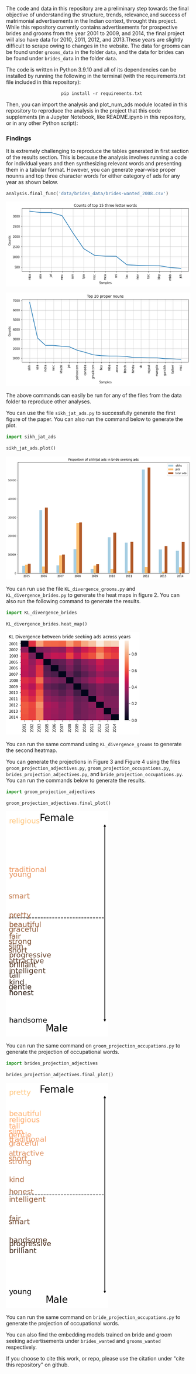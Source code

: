 The code and data in this repository are a preliminary step towards the final objective of understanding the structure, trends, relevance,and success of matrimonial advertisements in the Indian context, throught this project. While this repository currently contains advertisements for prospective brides and grooms from the year 2001 to 2009, and 2014, the final project will also have data for 2010, 2011, 2012, and 2013.These years are slightly difficult to scrape owing to changes in the website. The data for grooms can be found under ```grooms_data``` in the folder ```data```, and the data for brides can be found under ```brides_data``` in the folder ```data```.

The code is written in Python 3.9.10 and all of its dependencies can be installed by running the following in the terminal (with the requirements.txt file included in this repository):

                         pip install -r requirements.txt
                         
Then, you can import the analysis and plot_num_ads module located in this repository to reproduce the analysis in the project that this code supplements (in a Jupyter Notebook, like README.ipynb in this repository, or in any other Python script):

### Findings
It is extremely challenging to reproduce the tables generated in first section of the results section. This is because the analysis involves running a code for individual years and then synthesizing relevant words and presenting them in a tabular format. However, you can generate year-wise proper nounns and top three character words for either category of ads for any year as shown below.


```python
analysis.final_func('data/brides_data/brides-wanted_2008.csv')
```


    
![png](README_files/README_2_0.png)
    



    
![png](README_files/README_2_1.png)
    


The above commands can easily be run for any of the files from the data folder to reproduce other analyses.


You can use the file ```sikh_jat_ads.py``` to successfully generate the first figure of the paper. You can also run the command below to generate the plot.


```python
import sikh_jat_ads
```


```python
sikh_jat_ads.plot()
```


    
![png](README_files/README_6_0.png)
    


You can run use the file ```KL_divergence_grooms.py``` and ```KL_divergence_brides.py``` to generate the heat maps in figure 2. You can also run the following command to generate the results.


```python
import KL_divergence_brides
```


```python
KL_divergence_brides.heat_map()
```


    
![png](README_files/README_9_0.png)
    


You can run the same command using ```KL_divergence_grooms``` to generate the second heatmap.

You can generate the projections in Figure 3 and Figure 4 using the files ```groom_projection_adjectives.py```, ```groom_projection_occupations.py```, ```brides_projection_adjectives.py```, and ```bride_projection_occupations.py```. You can run the commands below to generate the results.


```python
import groom_projection_adjectives
```


```python
groom_projection_adjectives.final_plot()
```


    
![png](README_files/README_13_0.png)
    


You can run the same command on ```groom_projection_occupations.py``` to generate the projection of occupational words.


```python
import brides_projection_adjectives
```


```python
brides_projection_adjectives.final_plot()
```


    
![png](README_files/README_16_0.png)
    


You can run the same command on ```bride_projection_occupations.py``` to generate the projection of occupational words.


You can also find the embedding models trained on bride and groom seeking advertisements under ```brides_wanted``` and ```grooms_wanted``` respectively.

If you choose to cite this work, or repo, please use the citation under "cite this repository" on github.
